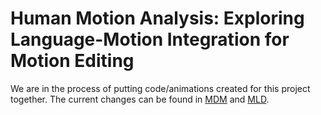 # Human Motion Analysis: Exploring Language-Motion Integration for Motion Editing
We are in the process of putting code/animations created for this project together. 
The current changes can be found in [MDM](https://github.com/KU-ATIA-Projects/motion-diffusion-model) and [MLD](https://github.com/KU-ATIA-Projects/motion-latent-diffusion).
